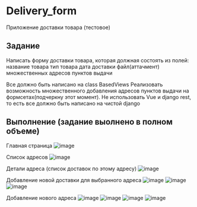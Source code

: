 # Delivery_form
Приложение доставки товара (тестовое)

Задание
--------------------------

Написать форму доставки товара, которая должная состоять из полей: название товара тип товара дата доставки файл(аттачмент) множественных адресов пунктов выдачи

Все должно быть написано на class BasedViews Реализовать возможность множественного добавления адресов пунктов выдачи на формсетах(подчеркну этот момент). Не использовать Vue и django rest, то есть все должно быть написано на чистой django

Выполнение (задание выолнено в полном объеме)
--------------------------
Главная страница
![image](https://user-images.githubusercontent.com/68858558/173611619-0d9fd545-fae8-4e20-ba48-40be8c3952f0.png)

Список адресов
![image](https://user-images.githubusercontent.com/68858558/173611714-26819228-b6c3-43ac-bd60-c91bfb67cace.png)

Детали адреса (список доставок по этому адресу)
![image](https://user-images.githubusercontent.com/68858558/173611803-fbafc4e6-929b-48ae-bfae-228ad783b494.png)

Добавление новой доставки для выбранного адреса
![image](https://user-images.githubusercontent.com/68858558/173611975-eddbfabe-7120-482e-943e-cbd5d6c063d3.png)
![image](https://user-images.githubusercontent.com/68858558/173612017-7d4dc303-6b87-41a4-9cd6-8dc278621a33.png)
![image](https://user-images.githubusercontent.com/68858558/173612064-10d5030f-863d-4083-bc00-1d26682e7877.png)

Добавление нового адреса
![image](https://user-images.githubusercontent.com/68858558/173612385-de059a0f-e8e7-4b2a-8a9c-dfa788cd508a.png)
![image](https://user-images.githubusercontent.com/68858558/173612431-a947b8c1-ccf6-4af2-ac50-1c28feeba8ba.png)
![image](https://user-images.githubusercontent.com/68858558/173612455-8725d492-db04-46b3-9621-eef2ffaacc8c.png)
![image](https://user-images.githubusercontent.com/68858558/173612509-9ed8ea45-9a19-4335-8964-7ee3033c8e1e.png)


